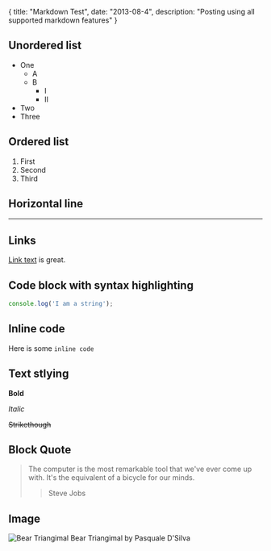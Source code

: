 {
  title: "Markdown Test",
  date:   "2013-08-4",
  description: "Posting using all supported markdown features"
}

## Unordered list
- One
  - A
  - B
      - I
      - II
- Two
- Three

## Ordered list

1. First
2. Second
3. Third

## Horizontal line
- - -

## Links
[Link text](http://www.cabinjs.com/) is great.

## Code block with syntax highlighting
```javascript
console.log('I am a string');
```
## Inline code
Here is some `inline code`

## Text stlying
__Bold__


_Italic_

~~Strikethough~~

## Block Quote
> The computer is the most remarkable tool that we've ever come up with. It's the
equivalent of a bicycle for our minds.
> > Steve Jobs

## Image
![Bear Triangimal](https://i.cloudup.com/VVgZ6769Dt.png)
Bear Triangimal by Pasquale D'Silva

